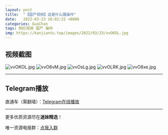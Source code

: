 ```yaml
---
layout: post
title:  "【国产视频】这是什么骚操作"
date:   2022-03-23 16:02:22 +0800
categories: GuoChan
tags: 网红视频 国产 操作
img: https://kanjiantu.top/images/2022/03/23/vvOKOL.jpg
---
```



## 视频截图

![vvOKOL.jpg](https://kanjiantu.top/images/2022/03/23/vvOKOL.jpg)
![vvO6vM.jpg](https://kanjiantu.top/images/2022/03/23/vvO6vM.jpg)
![vvOsLg.jpg](https://kanjiantu.top/images/2022/03/23/vvOsLg.jpg)
![vvOLRK.jpg](https://kanjiantu.top/images/2022/03/23/vvOLRK.jpg)
![vvO8xe.jpg](https://kanjiantu.top/images/2022/03/23/vvO8xe.jpg)

* * *
## Telegram播放

直通车（需翻墙）：[Telegram在线播放](https://t.me/mimeijingxuan/210)

* * *
更多优质资源尽在**迷妹精选**！

唯一资源电报群：[点我入群](https://t.me/mimeijingxuan)


